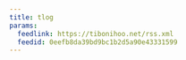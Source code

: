 ```yaml
---
title: tlog
params:
  feedlink: https://tibonihoo.net/rss.xml
  feedid: 0eefb8da39bd9bc1b2d5a90e43331599
---
```

